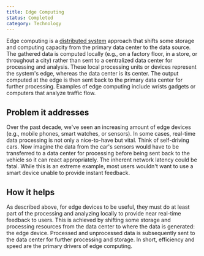 ```yaml
---
title: Edge Computing
status: Completed
category: Technology
---
```



Edge computing is a [distributed system](/distributed-systems/) approach that shifts some storage and computing capacity from the primary data center to the data source.
The gathered data is computed locally (e.g., on a factory floor, in a store, or throughout a city) rather than sent to a centralized data center for processing and analysis. 
These local processing units or devices represent the system's edge, whereas the data center is its center.
The output computed at the edge is then sent back to the primary data center for further processing.
Examples of edge computing include wrists gadgets or computers that analyze traffic flow.

## Problem it addresses

Over the past decade, we've seen an increasing amount of edge devices (e.g., mobile phones, smart watches, or sensors). 
In some cases, real-time data processing is not only a nice-to-have but vital. 
Think of self-driving cars. 
Now imagine the data from the car's sensors would have to be transferred to a data center for processing before being sent back to the vehicle so it can react appropriately. 
The inherent network latency could be fatal. 
While this is an extreme example, most users wouldn't want to use a smart device unable to provide instant feedback. 

## How it helps

As described above, for edge devices to be useful, they must do at least part of the processing and analyzing locally to provide near real-time feedback to users. 
This is achieved by shifting some storage and processing resources from the data center to where the data is generated: the edge device.
Processed and unprocessed data is subsequently sent to the data center for further processing and storage.
In short, efficiency and speed are the primary drivers of edge computing. 
